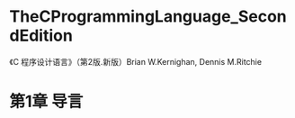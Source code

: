# TheCProgrammingLanguage_SecondEdition
《C 程序设计语言》（第2版.新版）Brian W.Kernighan, Dennis M.Ritchie
# 第1章 导言


